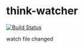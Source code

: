 # think-watcher
[![Build Status](https://travis-ci.org/thinkjs/think-watcher.svg?branch=master)](https://travis-ci.org/thinkjs/think-watcher)

watch file changed
